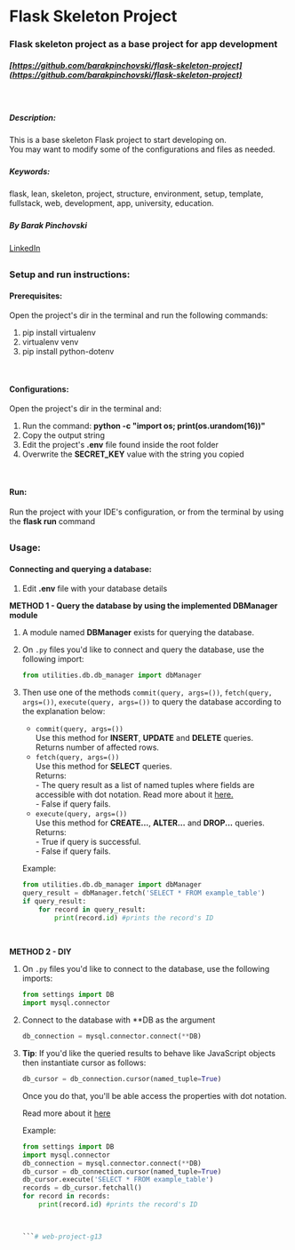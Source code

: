 # Flask Skeleton Project

### Flask skeleton project as a base project for app development
##### [https://github.com/barakpinchovski/flask-skeleton-project](https://github.com/barakpinchovski/flask-skeleton-project)
<br/>

##### Description: 
This is a base skeleton Flask project to start developing on.
<br/>
You may want to modify some of the configurations and files as needed. 
   
###
##### Keywords: 
flask, lean, skeleton, project, structure, environment, setup, template, fullstack, web, development, app, university, education.
###

##### By Barak Pinchovski
[LinkedIn](https://www.linkedin.com/in/barakpinch/)
##
 
### Setup and run instructions:

#### Prerequisites:
Open the project's dir in the terminal and run the following commands:
1. pip install virtualenv
1. virtualenv venv
1. pip install python-dotenv
<br/>

#### Configurations:
Open the project's dir in the terminal and:
1. Run the command: **python -c "import os; print(os.urandom(16))"**
1. Copy the output string
1. Edit the project's **.env** file found inside the root folder
1. Overwrite the **SECRET_KEY** value with the string you copied
<br/>
 
#### Run:
 Run the project with your IDE's configuration, or from the terminal by using the **flask run** command
 
 ##
 
### Usage:

#### Connecting and querying a database:
1. Edit **.env** file with your database details

**METHOD 1 - Query the database by using the implemented DBManager module**
1. A module named **DBManager** exists for querying the database.
1. On `.py` files you'd like to connect and query the database, use the following import:
    ```python
    from utilities.db.db_manager import dbManager
    ```
1. Then use one of the methods ```commit(query, args=())```, ```fetch(query, args=())```, ```execute(query, args=())``` to query the database according to the explanation below:
    <ul>
        <li>
            <code>commit(query, args=())</code>
            <br/>
            Use this method for <strong>INSERT</strong>, <strong>UPDATE</strong> and <strong>DELETE</strong> queries.
            <br/>
            Returns number of affected rows.
        </li>
        <li>
            <code>fetch(query, args=())</code>
            <br/>
            Use this method for <strong>SELECT</strong> queries.
            <br/>
            Returns:
            <br/>
            - The query result as a list of named tuples where fields are accessible with dot notation.
            Read more about it <a href="https://dev.mysql.com/doc/connector-python/en/connector-python-api-mysqlcursor.html">here.</a>
            <br/>
            - False if query fails.
        </li>
        <li>
            <code>execute(query, args=())</code>
            <br/>
            Use this method for <strong>CREATE...</strong>, <strong>ALTER...</strong> and <strong>DROP...</strong> queries.
            <br/>
            Returns:
            <br/>
            - True if query is successful.
            <br/>
            - False if query fails.
        </li>
    </ul>

   Example:
   ```python
   from utilities.db.db_manager import dbManager
   query_result = dbManager.fetch('SELECT * FROM example_table')
   if query_result:
       for record in query_result:
           print(record.id) #prints the record's ID 
   ```
<br/>

**METHOD 2 - DIY**
1. On `.py` files you'd like to connect to the database, use the following imports:
    ```python
    from settings import DB
    import mysql.connector
    ```
1. Connect to the database with **DB as the argument
    ```python
   db_connection = mysql.connector.connect(**DB)
   ```
1. **Tip**: If you'd like the queried results to behave like JavaScript objects then instantiate cursor as follows:
    ```python
   db_cursor = db_connection.cursor(named_tuple=True)
   ``` 
   Once you do that, you'll be able access the properties with dot notation.
   
   Read more about it [here](https://dev.mysql.com/doc/connector-python/en/connector-python-api-mysqlcursor.html)
   
   Example:
   ```python
   from settings import DB
   import mysql.connector
   db_connection = mysql.connector.connect(**DB)
   db_cursor = db_connection.cursor(named_tuple=True)
   db_cursor.execute('SELECT * FROM example_table')
   records = db_cursor.fetchall()
   for record in records:
       print(record.id) #prints the record's ID 
   
   
  
   ```#   w e b - p r o j e c t - g 1 3 
 
 